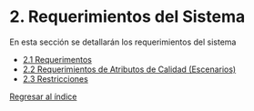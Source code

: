 # 2. Requerimientos del Sistema

En esta sección se detallarán los requerimientos del sistema

  - [2.1 Requerimentos ](2.1/2.1.md)
  - [2.2 Requerimientos de Atributos de Calidad (Escenarios)](2.2/2.2.md)
  - [2.3 Restricciones](2.3/2.3.md)

[Regresar al índice](../README.md)
